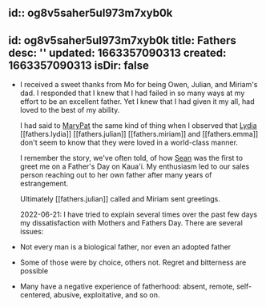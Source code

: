 id:: og8v5saher5ul973m7xyb0k
---
id: og8v5saher5ul973m7xyb0k
title: Fathers
desc: ''
updated: 1663357090313
created: 1663357090313
isDir: false
---

- I received a sweet thanks from Mo for being Owen, Julian, and Miriam's dad. I responded that I knew that I had failed in so many ways at my effort to be an excellent father. Yet I knew that I had given it my all, had loved to the best of my ability.
  
  I had said to [MaryPat](MaryPat.md) the same kind of thing when I observed that [Lydia](Lydia.md) [[fathers.lydia]] [[fathers.julian]] [[fathers.miriam]] and [[fathers.emma]] don't seem to know that they were loved in a world-class manner.
  
  I remember the story, we've often told, of how  [Sean](Sean.md) was the first to greet me on a Father's Day on Kaua'i. My enthusiasm led to our sales person reaching out to her own father after many years of estrangement.
  
  Ultimately [[fathers.julian]] called and Miriam sent greetings. 
  
  2022-06-21:
  I have tried to explain several times over the past few days my dissatisfaction with Mothers and Fathers Day. There are several issues:
- Not every man is a biological father, nor even an adopted father
- Some of those were by choice, others not. Regret and bitterness are possible
- Many have a negative experience of fatherhood: absent, remote, self-centered, abusive, exploitative, and so on.